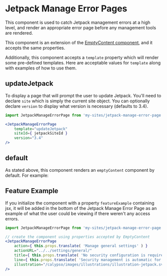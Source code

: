 # Jetpack Manage Error Pages

This component is used to catch Jetpack management errors at a high level,
and render an appropriate error page before any management tools are rendered.

This component is an extension of the [EmptyContent component][1], and it accepts
the same properties.

Additionally, this component accepts a `template` property which will render some pre-defined
templates. Here are acceptable values for `template` along with examples of how to use them.

## updateJetpack

To display a page that will prompt the user to update Jetpack.
You'll need to declare `site` which is simply the current site object.
You can optionally declare `version` to display what version is necessary (defaults to 3.4).

```jsx
import JetpackManageErrorPage from 'my-sites/jetpack-manage-error-page';

<JetpackManageErrorPage
    template="updateJetpack"
    siteId={ jetpackSiteId }
    version="3.4"
/>
```

## default

As stated above, this component renders an `emptyContent` component by default. For example:

## Feature Example

If you initialize the component with a property `featureExample` containing jsx, it will be added in the bottom of the Jetpack Manage Error Page as an example of what the user could be viewing if there weren't any access errors.

```jsx
import JetpackManageErrorPage from 'my-sites/jetpack-manage-error-page';

// create the component using properties accepted by EmptyContent
<JetpackManageErrorPage
    action={ this.props.translate( 'Manage general settings' ) }
    actionURL="../../settings/general/"
    title={ this.props.translate( 'No security configuration is required.' ) }
    line={ this.props.translate( 'Security management is automatic for WordPress.com sites.' ) }
    illustration="/calypso/images/illustrations/illustration-jetpack.svg"
/>
```

[1]: https://github.com/Automattic/wp-calypso/tree/HEAD/client/components/empty-content
